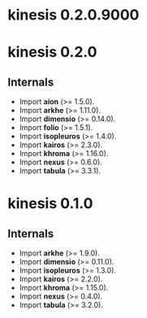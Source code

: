 # kinesis 0.2.0.9000

# kinesis 0.2.0
## Internals
* Import **aion** (>= 1.5.0).
* Import **arkhe** (>= 1.11.0).
* Import **dimensio** (>= 0.14.0).
* Import **folio** (>= 1.5.1).
* Import **isopleuros** (>= 1.4.0).
* Import **kairos** (>= 2.3.0).
* Import **khroma** (>= 1.16.0).
* Import **nexus** (>= 0.6.0).
* Import **tabula** (>= 3.3.1).

# kinesis 0.1.0
## Internals
* Import **arkhe** (>= 1.9.0).
* Import **dimensio** (>= 0.11.0).
* Import **isopleuros** (>= 1.3.0).
* Import **kairos** (>= 2.2.0).
* Import **khroma** (>= 1.15.0).
* Import **nexus** (>= 0.4.0).
* Import **tabula** (>= 3.2.0).
